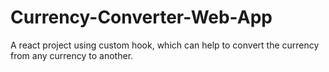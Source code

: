 # Currency-Converter-Web-App
A react project using custom hook, which can help to convert the currency from any currency to another.
